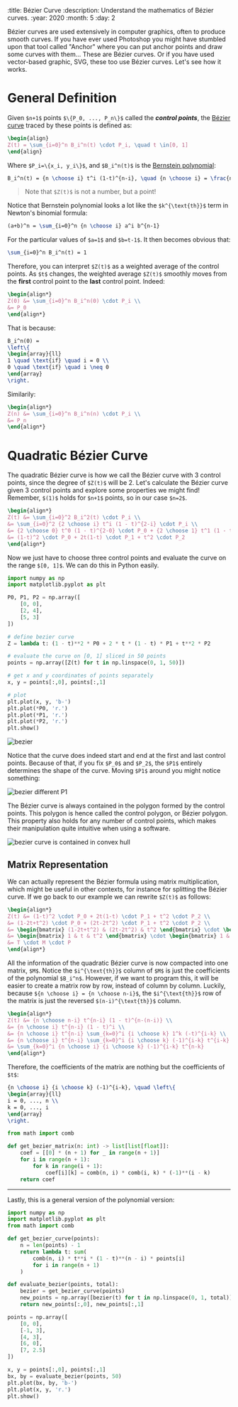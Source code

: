 :title: Bézier Curve
:description: Understand the mathematics of Bézier curves.
:year: 2020
:month: 5
:day: 2

Bézier curves are used extensively in computer graphics, often to produce smooth curves. If you have ever used Photoshop you might have stumbled upon that tool called "Anchor" where you can put anchor points and draw some curves with them... These are Bézier curves. Or if you have used vector-based graphic, SVG, these too use Bézier curves. Let's see how it works.

# General Definition

Given `$n+1$` points `$\{P_0, ..., P_n\}$` called the ***control points***, the [Bézier curve](https://en.wikipedia.org/wiki/B%C3%A9zier_curve) traced by these points is defined as:


```latex
\begin{align}
Z(t) = \sum_{i=0}^n B_i^n(t) \cdot P_i, \quad t \in[0, 1]
\end{align}
```

Where `$P_i=\{x_i, y_i\}$`, and `$B_i^n(t)$` is the [Bernstein polynomial](https://en.wikipedia.org/wiki/Bernstein_polynomial):


```latex
B_i^n(t) = {n \choose i} t^i (1-t)^{n-i}, \quad {n \choose i} = \frac{n!}{i! (n-i)!}
```

> Note that `$Z(t)$` is not a number, but a point!

Notice that Bernstein polynomial looks a lot like the `$k^{\text{th}}$` term in Newton's binomial formula:

```latex
(a+b)^n = \sum_{i=0}^n {n \choose i} a^i b^{n-1}
```

For the particular values of `$a=1$` and `$b=t-1$`. It then becomes obvious that:

```latex
\sum_{i=0}^n B_i^n(t) = 1
```

Therefore, you can interpret `$Z(t)$` as a weighted average of the control points. As `$t$` changes, the weighted average `$Z(t)$` smoothly moves from the **first** control point to the **last** control point. Indeed:

```latex
\begin{align*}
Z(0) &= \sum_{i=0}^n B_i^n(0) \cdot P_i \\
&= P_0
\end{align*}
```

That is because:

```latex
B_i^n(0) =
\left\{
\begin{array}{ll}
1 \quad \text{if} \quad i = 0 \\
0 \quad \text{if} \quad i \neq 0
\end{array}
\right.
```

Similarily:

```latex
\begin{align*}
Z(n) &= \sum_{i=0}^n B_i^n(n) \cdot P_i \\
&= P_n
\end{align*}
```

# Quadratic Bézier Curve

The quadratic Bézier curve is how we call the Bézier curve with 3 control points, since the degree of `$Z(t)$` will be 2. Let's calculate the Bézier curve given 3 control points and explore some properties we might find! Remember, `$(1)$` holds for `$n+1$` points, so in our case `$n=2$`.

```latex
\begin{align*}
Z(t) &= \sum_{i=0}^2 B_i^2(t) \cdot P_i \\
&= \sum_{i=0}^2 {2 \choose i} t^i (1 - t)^{2-i} \cdot P_i \\
&= {2 \choose 0} t^0 (1 - t)^{2-0} \cdot P_0 + {2 \choose 1} t^1 (1 - t)^{2-1} \cdot P_1 + {2 \choose 2} t^2 (1 - t)^{2-2} \cdot P_2 \\
&= (1-t)^2 \cdot P_0 + 2t(1-t) \cdot P_1 + t^2 \cdot P_2
\end{align*}
```

Now we just have to choose three control points and evaluate the curve on the range `$[0, 1]$`. We can do this in Python easily.

```python
import numpy as np
import matplotlib.pyplot as plt

P0, P1, P2 = np.array([
	[0, 0],
	[2, 4],
	[5, 3]
])

# define bezier curve
Z = lambda t: (1 - t)**2 * P0 + 2 * t * (1 - t) * P1 + t**2 * P2

# evaluate the curve on [0, 1] sliced in 50 points
points = np.array([Z(t) for t in np.linspace(0, 1, 50)])

# get x and y coordinates of points separately
x, y = points[:,0], points[:,1]

# plot
plt.plot(x, y, 'b-')
plt.plot(*P0, 'r.')
plt.plot(*P1, 'r.')
plt.plot(*P2, 'r.')
plt.show()
```

![bezier](/images/bezier_1.webp;w=80%)

Notice that the curve does indeed start and end at the first and last control points. Because of that, if you fix `$P_0$` and `$P_2$`, the `$P1$` entirely determines the shape of the curve. Moving `$P1$` around you might notice something:

![bezier different P1](/images/bezier_2.webp;w=100%)

The Bézier curve is always contained in the polygon formed by the control points. This polygon is hence called the control polygon, or Bézier polygon. This property also holds for any number of control points, which makes their manipulation quite intuitive when using a software.

![bezier curve is contained in convex hull](/images/bezier_3.webp;w=100%)

## Matrix Representation

We can actually represent the Bézier formula using matrix multiplication, which might be useful in other contexts, for instance for splitting the Bézier curve. If we go back to our example we can rewrite `$Z(t)$` as follows:

```latex
\begin{align*}
Z(t) &= (1-t)^2 \cdot P_0 + 2t(1-t) \cdot P_1 + t^2 \cdot P_2 \\
&= (1-2t+t^2) \cdot P_0 + (2t-2t^2) \cdot P_1 + t^2 \cdot P_2 \\
&= \begin{bmatrix} (1-2t+t^2) & (2t-2t^2) & t^2 \end{bmatrix} \cdot \begin{bmatrix} P_0 \\ P_1 \\ P_2 \end{bmatrix}  \\
&= \begin{bmatrix} 1 & t & t^2 \end{bmatrix} \cdot \begin{bmatrix} 1 & 0 & 0 \\ -2 & 2 & 0 \\ 1 & -2 & 1 \end{bmatrix} \cdot \begin{bmatrix} P_0 \\ P_1 \\ P_2 \end{bmatrix}  \\
&= T \cdot M \cdot P
\end{align*}
```

All the information of the quadratic Bézier curve is now compacted into one matrix, `$M$`. Notice the `$i^{\text{th}}$` column of `$M$` is just the coefficients of the polynomial `$B_i^n$`. However, if we want to program this, it will be easier to create a matrix row by row, instead of column by column. Luckily, because `${n \choose i} = {n \choose n-i}$`, the `$i^{\text{th}}$` row of the matrix is just the reversed `$(n-i)^{\text{th}}$` column.

```latex
\begin{align*}
Z(t) &= {n \choose n-i} t^{n-i} (1 - t)^{n-(n-i)} \\
&= {n \choose i} t^{n-i} (1 - t)^i \\
&= {n \choose i} t^{n-i} \sum_{k=0}^i {i \choose k} 1^k (-t)^{i-k} \\
&= {n \choose i} t^{n-i} \sum_{k=0}^i {i \choose k} (-1)^{i-k} t^{i-k} \\
&= \sum_{k=0}^i {n \choose i} {i \choose k} (-1)^{i-k} t^{n-k}
\end{align*}
```

Therefore, the coefficients of the matrix are nothing but the coefficients of `$t$`:

```latex
{n \choose i} {i \choose k} (-1)^{i-k}, \quad \left\{
\begin{array}{ll}
i = 0, ..., n \\
k = 0, ..., i
\end{array}
\right.
```

```python
from math import comb

def get_bezier_matrix(n: int) -> list[list[float]]:
    coef = [[0] * (n + 1) for _ in range(n + 1)]
    for i in range(n + 1):
        for k in range(i + 1):
            coef[i][k] = comb(n, i) * comb(i, k) * (-1)**(i - k)
    return coef
```

---

Lastly, this is a general version of the polynomial version:

```python
import numpy as np
import matplotlib.pyplot as plt
from math import comb

def get_bezier_curve(points):
    n = len(points) - 1
    return lambda t: sum(
        comb(n, i) * t**i * (1 - t)**(n - i) * points[i]
        for i in range(n + 1)
    )

def evaluate_bezier(points, total):
    bezier = get_bezier_curve(points)
    new_points = np.array([bezier(t) for t in np.linspace(0, 1, total)])
    return new_points[:,0], new_points[:,1]

points = np.array([
    [0, 0],
    [-1, 3],
    [4, 3],
    [6, 0],
    [7, 2.5]
])

x, y = points[:,0], points[:,1]
bx, by = evaluate_bezier(points, 50)
plt.plot(bx, by, 'b-')
plt.plot(x, y, 'r.')
plt.show()
```